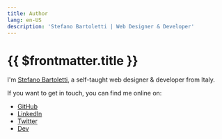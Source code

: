 ```yaml
---
title: Author
lang: en-US
description: 'Stefano Bartoletti | Web Designer & Developer'
---
```


# {{ $frontmatter.title }}

I'm [Stefano Bartoletti](https://www.stefanobartoletti.it/), a self-taught web designer & developer from Italy.

If you want to get in touch, you can find me online on:

*   [GitHub](https://github.com/stefanobartoletti/)
*   [LinkedIn](https://www.linkedin.com/in/bartolettistefano/)
*   [Twitter](https://twitter.com/ste_bartoletti/)
*   [Dev](https://dev.to/stefanobartoletti/)

